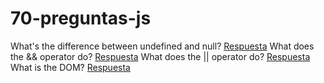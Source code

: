 # 70-preguntas-js

What's the difference between undefined and null? [Respuesta](https://youtu.be/dUqOUQ3TJdY)
What does the && operator do? [Respuesta](https://youtu.be/ewm6Pib_b6Q)
What does the || operator do? [Respuesta](https://youtu.be/_6cUF3N8PBI)
What is the DOM? [Respuesta](https://youtu.be/j9ChJ9VQYxc)
